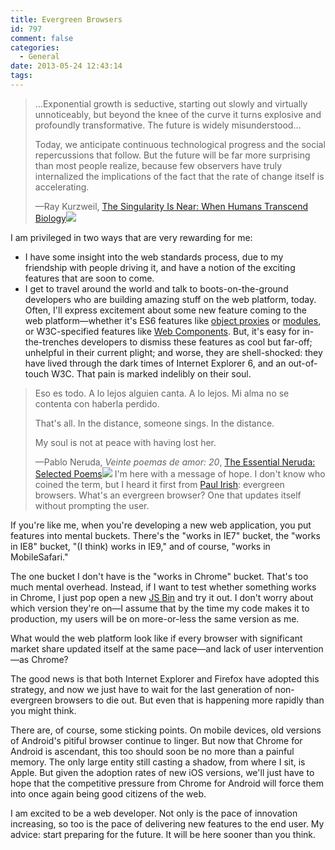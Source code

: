 ```yaml
---
title: Evergreen Browsers
id: 797
comment: false
categories:
  - General
date: 2013-05-24 12:43:14
tags:
---
```


> …Exponential growth is seductive, starting out slowly and virtually unnoticeably, but beyond the knee of the curve it turns explosive and profoundly transformative. The future is widely misunderstood…
> 
> Today, we anticipate continuous technological progress and the social repercussions that follow. But the future will be far more surprising than most people realize, because few observers have truly internalized the implications of the fact that the rate of change itself is accelerating.
> 
> —Ray Kurzweil, [The Singularity Is Near: When Humans Transcend Biology](http://www.amazon.com/gp/product/0143037889/ref=as_li_tf_tl?ie=UTF8&amp;camp=1789&amp;creative=9325&amp;creativeASIN=0143037889&amp;linkCode=as2&amp;tag=hdibmm-20)![](http://www.assoc-amazon.com/e/ir?t=hdibmm-20&amp;l=as2&amp;o=1&amp;a=0143037889)

I am privileged in two ways that are very rewarding for me:

*   I have some insight into the web standards process, due to my friendship with people driving it, and have a notion of the exciting features that are soon to come.
*   I get to travel around the world and talk to boots-on-the-ground developers who are building amazing stuff on the web platform, today.
Often, I'll express excitement about some new feature coming to the web platform—whether it's ES6 features like [object proxies](http://wiki.ecmascript.org/doku.php?id=harmony:proxies) or [modules](http://wiki.ecmascript.org/doku.php?id=harmony:modules), or W3C-specified features like [Web Components](http://www.w3.org/TR/2012/WD-components-intro-20120522/). But, it's easy for in-the-trenches developers to dismiss these features as cool but far-off; unhelpful in their current plight; and worse, they are shell-shocked: they have lived through the dark times of Internet Explorer 6, and an out-of-touch W3C. That pain is marked indelibly on their soul.
> Eso es todo. A lo lejos alguien canta. A lo lejos.
> Mi alma no se contenta con haberla perdido.
> 
> That's all. In the distance, someone sings. In the distance.
> 
> My soul is not at peace with having lost her.
> 
> —Pablo Neruda, _Veinte poemas de amor: 20_, [The Essential Neruda: Selected Poems](http://www.amazon.com/gp/product/0872864286/ref=as_li_tf_tl?ie=UTF8&amp;camp=1789&amp;creative=9325&amp;creativeASIN=0872864286&amp;linkCode=as2&amp;tag=hdibmm-20)![](http://www.assoc-amazon.com/e/ir?t=hdibmm-20&amp;l=as2&amp;o=1&amp;a=0872864286)
I'm here with a message of hope. I don't know who coined the term, but I heard it first from [Paul Irish](https://twitter.com/paul_irish): evergreen browsers. What's an evergreen browser? One that updates itself without prompting the user.

If you're like me, when you're developing a new web application, you put features into mental buckets. There's the "works in IE7" bucket, the "works in IE8" bucket, "(I think) works in IE9," and of course, "works in MobileSafari."

The one bucket I don't have is the "works in Chrome" bucket. That's too much mental overhead. Instead, if I want to test whether something works in Chrome, I just pop open a new [JS Bin](http://jsbin.com/) and try it out. I don't worry about which version they're on—I assume that by the time my code makes it to production, my users will be on more-or-less the same version as me.

What would the web platform look like if every browser with significant market share updated itself at the same pace—and lack of user intervention—as Chrome?

The good news is that both Internet Explorer and Firefox have adopted this strategy, and now we just have to wait for the last generation of non-evergreen browsers to die out. But even that is happening more rapidly than you might think.

There are, of course, some sticking points. On mobile devices, old versions of Android's pitiful browser continue to linger. But now that Chrome for Android is ascendant, this too should soon be no more than a painful memory. The only large entity still casting a shadow, from where I sit, is Apple. But given the adoption rates of new iOS versions, we'll just have to hope that the competitive pressure from Chrome for Android will force them into once again being good citizens of the web.

I am excited to be a web developer. Not only is the pace of innovation increasing, so too is the pace of delivering new features to the end user. My advice: start preparing for the future. It will be here sooner than you think.